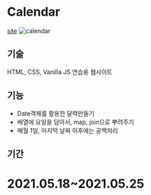 # Calendar
[site](https://rara-record.github.io/javascript-mini-project/)
![calendar](https://user-images.githubusercontent.com/70184893/139432552-35e9fe5a-64d2-479e-acaa-4332fab5e57c.png)

## 기술
HTML, CSS, Vanilla JS 연습용 웹사이트

## 기능
- Date객체를 활용한 달력만들기
- 배열에 요일을 담아서, map, join으로 뿌려주기
- 매월 1일, 마지막 날짜 이후에는 공백처리

## 기간
2021.05.18~2021.05.25
=======
